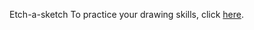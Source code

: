Etch-a-sketch
To practice your drawing skills, click [here](https://pavelkurach.github.io/etch-a-sketch/).
